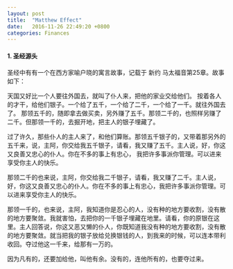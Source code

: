 ```yaml
---
layout: post
title:  "Matthew Effect"
date:   2016-11-26 22:49:20 +0800
categories: Finances
---
```


#### 1. 圣经源头

圣经中有有一个在西方家喻户晓的寓言故事，记载于 新约 马太福音第25章。故事如下：

天国又好比一个人要往外国去，就叫了仆人来，把他的家业交给他们。 按着各人的才干，给他们银子。一个给了五千，一个给了二千，一个给了一千。就往外国去了。 那领五千的，随即拿去做买卖，另外赚了五千。那领二千的，也照样另赚了二千。但那领一千的，去掘开地，把主人的银子埋藏了。

过了许久，那些仆人的主人来了，和他们算账。那领五千银子的，又带着那另外的五千来，说，主阿，你交给我五千银子，请看，我又赚了五千。主人说，好，你这又良善又忠心的仆人。你在不多的事上有忠心，
我把许多事派你管理。可以进来享受你主人的快乐。

那领二千的也来说，主阿，你交给我二千银子，请看，我又赚了二千。主人说，好，你这又良善又忠心的仆人。你在不多的事上有忠心，我把许多事派你管理。可以进来享受你主人的快乐。

那领一千的，也来说，主阿，我知道你是忍心的人，没有种的地方要收割，没有散的地方要聚敛。我就害怕，去把你的一千银子埋藏在地里。请看，你的原银在这里。主人回答说，你这又恶又懒的仆人，你既知道我没有种的地方要收割，没有散的地方要聚敛。就当把我的银子放给兑换银钱的人，到我来的时候，可以连本带利收回。夺过他这一千来，给那有一万的。

因为凡有的，还要加给他，叫他有余。没有的，连他所有的，也要夺过来。
